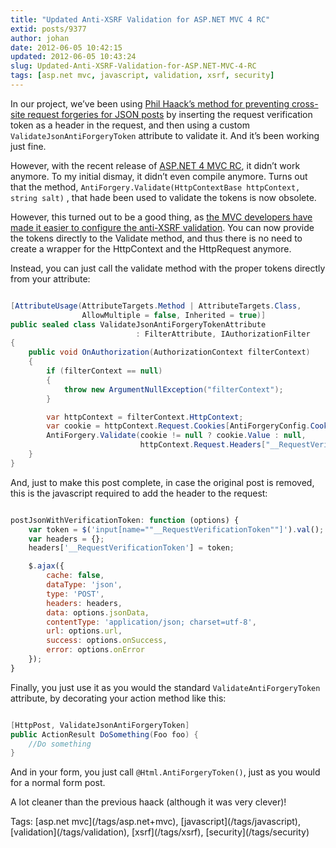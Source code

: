 ```yaml
---
title: "Updated Anti-XSRF Validation for ASP.NET MVC 4 RC"
extid: posts/9377
author: johan
date: 2012-06-05 10:42:15
updated: 2012-06-05 10:43:24
slug: Updated-Anti-XSRF-Validation-for-ASP.NET-MVC-4-RC
tags: [asp.net mvc, javascript, validation, xsrf, security]
---
```


 In our project, we’ve been using [Phil Haack’s method for preventing cross-site request forgeries for JSON posts](http://haacked.com/archive/2011/10/10/preventing-csrf-with-ajax.aspx) by inserting the request verification token as a header in the request, and then using a custom `ValidateJsonAntiForgeryToken` attribute to validate it. And it’s been working just fine.

 However, with the recent release of [ASP.NET 4 MVC RC](http://www.asp.net/mvc/mvc4), it didn’t work anymore. To my initial dismay, it didn’t even compile anymore. Turns out that the method, `AntiForgery.Validate(HttpContextBase httpContext, string salt)` , that hade been used to validate the tokens is now obsolete.

 However, this turned out to be a good thing, as [the MVC developers have made it easier to configure the anti-XSRF validation](http://aspnetwebstack.codeplex.com/SourceControl/network/forks/jontsao/aspnet/changeset/changes/de43b6ad7568). You can now provide the tokens directly to the Validate method, and thus there is no need to create a wrapper for the HttpContext and the HttpRequest anymore.

 Instead, you can just call the validate method with the proper tokens directly from your attribute:



``` csharp 

[AttributeUsage(AttributeTargets.Method | AttributeTargets.Class, 
                AllowMultiple = false, Inherited = true)]
public sealed class ValidateJsonAntiForgeryTokenAttribute 
                            : FilterAttribute, IAuthorizationFilter
{
    public void OnAuthorization(AuthorizationContext filterContext)
    {
        if (filterContext == null)
        {
            throw new ArgumentNullException("filterContext");
        }

        var httpContext = filterContext.HttpContext;
        var cookie = httpContext.Request.Cookies[AntiForgeryConfig.CookieName];
        AntiForgery.Validate(cookie != null ? cookie.Value : null, 
                             httpContext.Request.Headers["__RequestVerificationToken"]);
    }
}

```



 And, just to make this post complete, in case the original post is removed, this is the javascript required to add the header to the request:



``` js 

postJsonWithVerificationToken: function (options) {
    var token = $('input[name=""__RequestVerificationToken""]').val();
    var headers = {};
    headers['__RequestVerificationToken'] = token;

    $.ajax({
        cache: false,
        dataType: 'json',
        type: 'POST',
        headers: headers,
        data: options.jsonData,
        contentType: 'application/json; charset=utf-8',
        url: options.url,
        success: options.onSuccess,
        error: options.onError
    });
}

```



 Finally, you just use it as you would the standard `ValidateAntiForgeryToken` attribute, by decorating your action method like this:



``` csharp 

[HttpPost, ValidateJsonAntiForgeryToken]
public ActionResult DoSomething(Foo foo) {
    //Do something
}

```



 And in your form, you just call `@Html.AntiForgeryToken()`, just as you would for a normal form post.

 A lot cleaner than the previous haack (although it was very clever)!

<div class="wlWriterSmartContent" id="scid:0767317B-992E-4b12-91E0-4F059A8CECA8:7e1eaf7d-1aa2-4732-9c7d-a0e48d1dfc10" style="margin: 0px; padding: 0px; float: none; display: inline;">
	Tags: [asp.net mvc](/tags/asp.net+mvc), [javascript](/tags/javascript), [validation](/tags/validation), [xsrf](/tags/xsrf), [security](/tags/security)</div>
